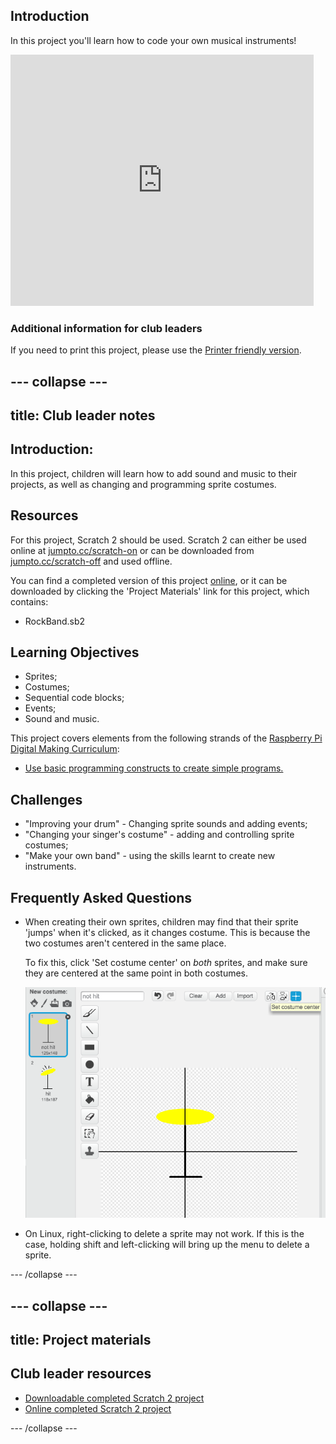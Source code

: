 ## Introduction

In this project you'll learn how to code your own musical instruments!

<div class="scratch-preview">
  <iframe allowtransparency="true" width="485" height="402" src="https://scratch.mit.edu/projects/embed/26741186/?autostart=false" frameborder="0"></iframe>
</div>

### Additional information for club leaders

If you need to print this project, please use the [Printer friendly version](https://projects.raspberry-pi.org/en/projects/rock-band/print).


--- collapse ---
---
title: Club leader notes
---


## Introduction:
In this project, children will learn how to add sound and music to their projects, as well as changing and programming sprite costumes.

## Resources
For this project, Scratch 2 should be used. Scratch 2 can either be used online at [jumpto.cc/scratch-on](http://jumpto.cc/scratch-on) or can be downloaded from [jumpto.cc/scratch-off](http://jumpto.cc/scratch-off) and used offline.

You can find a completed version of this project <a href="http://scratch.mit.edu/projects/26741186/#editor">online</a>, or it can be downloaded by clicking the 'Project Materials' link for this project, which contains:

+ RockBand.sb2

## Learning Objectives
+ Sprites;
+ Costumes;
+ Sequential code blocks;
+ Events;
+ Sound and music.

This project covers elements from the following strands of the [Raspberry Pi Digital Making Curriculum](http://rpf.io/curriculum):

+ [Use basic programming constructs to create simple programs.](https://www.raspberrypi.org/curriculum/programming/creator)

## Challenges
+ "Improving your drum" - Changing sprite sounds and adding events;
+ "Changing your singer's costume" - adding and controlling sprite costumes;
+ "Make your own band" - using the skills learnt to create new instruments.

## Frequently Asked Questions
+ When creating their own sprites, children may find that their sprite 'jumps' when it's clicked, as it changes costume. This is because the two costumes aren't centered in the same place.

	To fix this, click 'Set costume center' on _both_ sprites, and make sure they are centered at the same point in both costumes.

	![screenshot](images/band-center.png)

+ On Linux, right-clicking to delete a sprite may not work. If this is the case, holding shift and left-clicking will bring up the menu to delete a sprite.

--- /collapse ---


--- collapse ---
---
title: Project materials
---


## Club leader resources
* [Downloadable completed Scratch 2 project](resources/RockBand.sb2)
* [Online completed Scratch 2 project](http://scratch.mit.edu/projects/26741186/#editor)

--- /collapse ---
